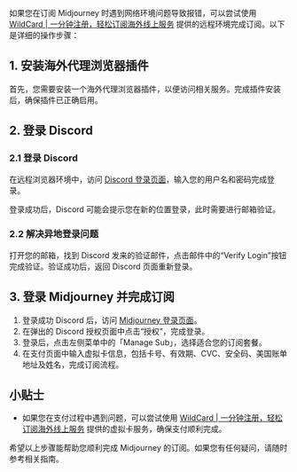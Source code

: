 如果您在订阅 Midjourney 时遇到网络环境问题导致报错，可以尝试使用 [WildCard | 一分钟注册，轻松订阅海外线上服务](https://bit.ly/bewildcard) 提供的远程环境完成订阅。以下是详细的操作步骤：

## 1. 安装海外代理浏览器插件

首先，您需要安装一个海外代理浏览器插件，以便访问相关服务。完成插件安装后，确保插件已正确启用。

## 2. 登录 Discord

### 2.1 登录 Discord

在远程浏览器环境中，访问 [Discord 登录页面](https://discord.com/login)，输入您的用户名和密码完成登录。

登录成功后，Discord 可能会提示您在新的位置登录，此时需要进行邮箱验证。

### 2.2 解决异地登录问题

打开您的邮箱，找到 Discord 发来的验证邮件，点击邮件中的“Verify Login”按钮完成验证。验证成功后，返回 Discord 页面重新登录。

## 3. 登录 Midjourney 并完成订阅

1. 登录成功 Discord 后，访问 [Midjourney 登录页面](https://www.midjourney.com/login/)。
2. 在弹出的 Discord 授权页面中点击“授权”，完成登录。
3. 登录后，点击左侧菜单中的「Manage Sub」，选择适合您的订阅套餐。
4. 在支付页面中输入虚拟卡信息，包括卡号、有效期、CVC、安全码、美国账单地址及姓名，完成订阅流程。

## 小贴士

- 如果您在支付过程中遇到问题，可以尝试使用 [WildCard | 一分钟注册，轻松订阅海外线上服务](https://bit.ly/bewildcard) 提供的虚拟卡服务，确保支付顺利完成。

希望以上步骤能帮助您顺利完成 Midjourney 的订阅。如果您有任何疑问，请随时参考相关指南。